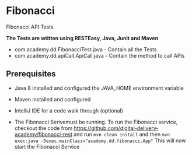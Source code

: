 # Fibonacci
Fibonacci API Tests

<b>The Tests are wtitten using RESTEasy, Java, Junit and Maven</b>
* com.academy.dd.FibonacciTest.java - Contain all the Tests
* com.academy.dd.apiCall.ApiCall.java - Contain the method to call APIs

## Prerequisites
* Java 8 installed and configured the JAVA_HOME environment variable
* Maven installed and configured
* IntelliJ IDE for a code walk through (optional)

* The Fibonacci Serivemust be running.
To run the Fibonacci service, checkout the code from https://github.com/digital-delivery-academy/fibonacci-rest and run `mvn clean install` and then `mvn exec:java -Dexec.mainClass="academy.dd.fibonacci.App"`
This will now start the Fibonacci Service

